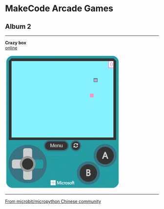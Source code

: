 # MakeCode Arcade Games
## Album 2

---------

**Crazy box**  
[online](https://arcade.makecode.com/16679-54048-79801-12115)

![](arcade-Crazy-box.gif)

---------

[From microbit/micropython Chinese community](http://www.micropython.org.cn)
